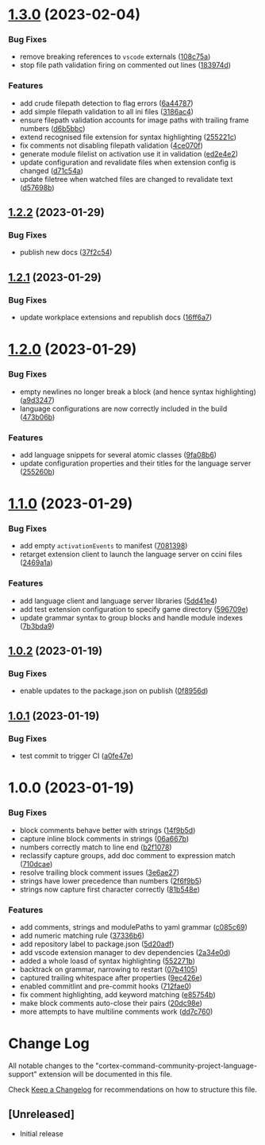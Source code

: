 # [1.3.0](https://github.com/cortex-command-community/Cortex-Command-Community-Project-VSCode-Extension/compare/v1.2.2...v1.3.0) (2023-02-04)


### Bug Fixes

* remove breaking references to `vscode` externals ([108c75a](https://github.com/cortex-command-community/Cortex-Command-Community-Project-VSCode-Extension/commit/108c75a8693a24f84ac8efa95766f3d87263ced9))
* stop file path validation firing on commented out lines ([183974d](https://github.com/cortex-command-community/Cortex-Command-Community-Project-VSCode-Extension/commit/183974deeb3d047be15cf40c3b4cbceb55ca464d))


### Features

* add crude filepath detection to flag errors ([6a44787](https://github.com/cortex-command-community/Cortex-Command-Community-Project-VSCode-Extension/commit/6a44787b4d7e88354b3756b7056a28f878e47baf))
* add simple filepath validation to all ini files ([3186ac4](https://github.com/cortex-command-community/Cortex-Command-Community-Project-VSCode-Extension/commit/3186ac4a05b29f16c5e5e62a09335906f362de8d))
* ensure filepath validation accounts for image paths with trailing frame numbers ([d6b5bbc](https://github.com/cortex-command-community/Cortex-Command-Community-Project-VSCode-Extension/commit/d6b5bbc8136a0d4c63d2eac149f04672fb614c50))
* extend recognised file extension for syntax highlighting ([255221c](https://github.com/cortex-command-community/Cortex-Command-Community-Project-VSCode-Extension/commit/255221cc44ef40b84c66af8554412046d2f8ca8b))
* fix comments not disabling filepath validation ([4ce070f](https://github.com/cortex-command-community/Cortex-Command-Community-Project-VSCode-Extension/commit/4ce070f39449d85f0c1597b42179402209a39c1b))
* generate module filelist on activation use it in validation ([ed2e4e2](https://github.com/cortex-command-community/Cortex-Command-Community-Project-VSCode-Extension/commit/ed2e4e2572015493f4652987640fb1fb12c29971))
* update configuration and revalidate files when extension config is changed ([d71c54a](https://github.com/cortex-command-community/Cortex-Command-Community-Project-VSCode-Extension/commit/d71c54a9899aa336d12d5775948a7d5a27546912))
* update filetree when watched files are changed to revalidate text ([d57698b](https://github.com/cortex-command-community/Cortex-Command-Community-Project-VSCode-Extension/commit/d57698b0357b9c93434c9a56b4bdd766b7e976cd))

## [1.2.2](https://github.com/cortex-command-community/Cortex-Command-Community-Project-VSCode-Extension/compare/v1.2.1...v1.2.2) (2023-01-29)


### Bug Fixes

* publish new docs ([37f2c54](https://github.com/cortex-command-community/Cortex-Command-Community-Project-VSCode-Extension/commit/37f2c547cbdfa015904c6d59c8d9052b1cc0e352))

## [1.2.1](https://github.com/cortex-command-community/Cortex-Command-Community-Project-VSCode-Extension/compare/v1.2.0...v1.2.1) (2023-01-29)


### Bug Fixes

* update workplace extensions and republish docs ([16ff6a7](https://github.com/cortex-command-community/Cortex-Command-Community-Project-VSCode-Extension/commit/16ff6a79a36c867950950a9f09461c8e372cc1fe))

# [1.2.0](https://github.com/cortex-command-community/Cortex-Command-Community-Project-VSCode-Extension/compare/v1.1.0...v1.2.0) (2023-01-29)


### Bug Fixes

* empty newlines no longer break a block (and hence syntax highlighting) ([a9d3247](https://github.com/cortex-command-community/Cortex-Command-Community-Project-VSCode-Extension/commit/a9d3247f94515ccb17944f955722f4d38e8757cf))
* language configurations are now correctly included in the build ([473b06b](https://github.com/cortex-command-community/Cortex-Command-Community-Project-VSCode-Extension/commit/473b06b4f38dd2a11ec86b6865bea2e9fc9127c4))


### Features

* add language snippets for several atomic classes ([9fa08b6](https://github.com/cortex-command-community/Cortex-Command-Community-Project-VSCode-Extension/commit/9fa08b679ad5f193a99020b5f804968550b77e87))
* update configuration properties and their titles for the language server ([255260b](https://github.com/cortex-command-community/Cortex-Command-Community-Project-VSCode-Extension/commit/255260be333fb9bed2c04bb0e448b0506047493d))

# [1.1.0](https://github.com/cortex-command-community/Cortex-Command-Community-Project-VSCode-Extension/compare/v1.0.2...v1.1.0) (2023-01-29)


### Bug Fixes

* add empty `activationEvents` to manifest ([7081398](https://github.com/cortex-command-community/Cortex-Command-Community-Project-VSCode-Extension/commit/7081398a450fc8aaf3123ba040d98025c48cb3cc))
* retarget extension client to launch the language server on ccini files ([2469a1a](https://github.com/cortex-command-community/Cortex-Command-Community-Project-VSCode-Extension/commit/2469a1a655443c6cd5bd6ab710771bc8b02958bd))


### Features

* add language client and language server libraries ([5dd41e4](https://github.com/cortex-command-community/Cortex-Command-Community-Project-VSCode-Extension/commit/5dd41e46cff8e08339d45cab6794e2e4fdb5c511))
* add test extension configuration to specify game directory ([596709e](https://github.com/cortex-command-community/Cortex-Command-Community-Project-VSCode-Extension/commit/596709e95c490be9ffb71467265a6d14409b97ed))
* update grammar syntax to group blocks and handle module indexes ([7b3bda9](https://github.com/cortex-command-community/Cortex-Command-Community-Project-VSCode-Extension/commit/7b3bda9484454c656d85f37554daf61bae8aeca1))

## [1.0.2](https://github.com/cortex-command-community/Cortex-Command-Community-Project-VSCode-Extension/compare/v1.0.1...v1.0.2) (2023-01-19)

### Bug Fixes

- enable updates to the package.json on publish ([0f8956d](https://github.com/cortex-command-community/Cortex-Command-Community-Project-VSCode-Extension/commit/0f8956d9f814b32d39b088da2ad0d3b2bdeca4f2))

## [1.0.1](https://github.com/cortex-command-community/Cortex-Command-Community-Project-VSCode-Extension/compare/v1.0.0...v1.0.1) (2023-01-19)

### Bug Fixes

- test commit to trigger CI ([a0fe47e](https://github.com/cortex-command-community/Cortex-Command-Community-Project-VSCode-Extension/commit/a0fe47ec6d646840f08d8bf0dd01fc8c2ebf560e))

# 1.0.0 (2023-01-19)

### Bug Fixes

- block comments behave better with strings ([14f9b5d](https://github.com/cortex-command-community/Cortex-Command-Community-Project-VSCode-Extension/commit/14f9b5dc18291be3e05c9af2ca1841e5ff4b54f9))
- capture inline block comments in strings ([06a667b](https://github.com/cortex-command-community/Cortex-Command-Community-Project-VSCode-Extension/commit/06a667be769d93f688ed3120f93756e5580966c8))
- numbers correctly match to line end ([b2f1078](https://github.com/cortex-command-community/Cortex-Command-Community-Project-VSCode-Extension/commit/b2f1078a2a772f9b8a088c45ec22dfc188c92855))
- reclassify capture groups, add doc comment to expression match ([710dcae](https://github.com/cortex-command-community/Cortex-Command-Community-Project-VSCode-Extension/commit/710dcaeb0afd077cb9909973935fa1b699db77f7))
- resolve trailing block comment issues ([3e6ae27](https://github.com/cortex-command-community/Cortex-Command-Community-Project-VSCode-Extension/commit/3e6ae2766913beb851d9d66a7b6674de38e3d7f0))
- strings have lower precedence than numbers ([2f6f9b5](https://github.com/cortex-command-community/Cortex-Command-Community-Project-VSCode-Extension/commit/2f6f9b5356791d54e62dbd9fe3ba1017ab3067fc))
- strings now capture first character correctly ([81b548e](https://github.com/cortex-command-community/Cortex-Command-Community-Project-VSCode-Extension/commit/81b548e120abaa3a4d6c6c9fdea04dca562f68e0))

### Features

- add comments, strings and modulePaths to yaml grammar ([c085c69](https://github.com/cortex-command-community/Cortex-Command-Community-Project-VSCode-Extension/commit/c085c695de3cf8a14486a3b380ed93952af05de9))
- add numeric matching rule ([37336b6](https://github.com/cortex-command-community/Cortex-Command-Community-Project-VSCode-Extension/commit/37336b65e0b1dafb38d4a3aca7b1f13d19cc2e01))
- add repository label to package.json ([5d20adf](https://github.com/cortex-command-community/Cortex-Command-Community-Project-VSCode-Extension/commit/5d20adfd8b6b6827d9ca89e749185a0655de9981))
- add vscode extension manager to dev dependencies ([2a34e0d](https://github.com/cortex-command-community/Cortex-Command-Community-Project-VSCode-Extension/commit/2a34e0d9eefa6d1650acf5910a4995f7794fc203))
- added a whole loasd of syntax highlighting ([552271b](https://github.com/cortex-command-community/Cortex-Command-Community-Project-VSCode-Extension/commit/552271b9e769755a6a4350962d76d239aaad1f4d))
- backtrack on grammar, narrowing to restart ([07b4105](https://github.com/cortex-command-community/Cortex-Command-Community-Project-VSCode-Extension/commit/07b4105f5d375625747dd03942ce5a5f3a9c5711))
- captured trailing whitespace after properties ([9ec426e](https://github.com/cortex-command-community/Cortex-Command-Community-Project-VSCode-Extension/commit/9ec426e79a3285294dbc29446169855c87fe3ff0))
- enabled commitlint and pre-commit hooks ([712fae0](https://github.com/cortex-command-community/Cortex-Command-Community-Project-VSCode-Extension/commit/712fae004a4ca289715f90503be1edb3010f15fe))
- fix comment highlighting, add keyword matching ([e85754b](https://github.com/cortex-command-community/Cortex-Command-Community-Project-VSCode-Extension/commit/e85754b5c79794841291a6db2282923b9cd4825e))
- make block comments auto-close their pairs ([20dc98e](https://github.com/cortex-command-community/Cortex-Command-Community-Project-VSCode-Extension/commit/20dc98effff7953ed01495c57ed966b55756eacb))
- more attempts to have multiline comments work ([dd7c760](https://github.com/cortex-command-community/Cortex-Command-Community-Project-VSCode-Extension/commit/dd7c760b20da39e9c60eb30454dd5f990e222e12))

# Change Log

All notable changes to the "cortex-command-community-project-language-support" extension will be documented in this file.

Check [Keep a Changelog](http://keepachangelog.com/) for recommendations on how to structure this file.

## [Unreleased]

- Initial release
